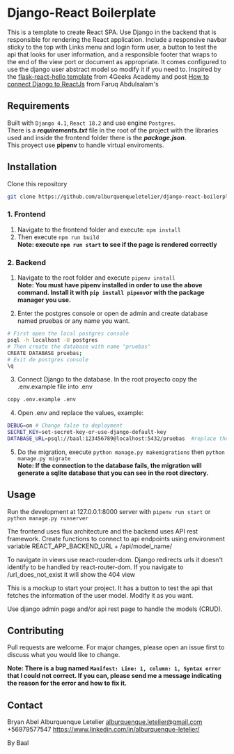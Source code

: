 # Django-React Boilerplate

This is a template to create React SPA. Use Django in the backend that is responsible for rendering the React application. Include a responsive navbar sticky to the top with Links menu and login form user, a button to test the api that looks for user information, and a responsible footer that wraps to the end of the view port or document as appropriate. It comes configured to use the django user abstract model so modify it if you need to.
Inspired by the [flask-react-hello template](https://github.com/4GeeksAcademy/react-flask-hello) from 4Geeks Academy and post [How to connect Django to ReactJs](https://dev.to/nagatodev/how-to-connect-django-to-reactjs-1a71) from Faruq Abdulsalam's

## Requirements

Built with ```Django 4.1```, ```React 18.2``` and use engine ```Postgres```.  
There is a ***requirements.txt*** file in the root of the project with the libraries used and inside the frontend folder there is the ***package.json***.  
This proyect use **pipenv** to handle virtual enviroments. 

## Installation

Clone this repository
```bash
git clone https://github.com/alburquenqueletelier/django-react-boilerplate.git
```
### 1. Frontend

1. Navigate to the frontend folder and execute: ```npm install```
2. Then execute ```npm run build```  
**Note: execute ```npm run start``` to see if the page is rendered correctly**

### 2. Backend

1. Navigate to the root folder and execute ```pipenv install```  
**Note: You must have pipenv installed in order to use the above command. Install it with ```pip install pipenv```or with the package manager you use.**

2. Enter the postgres console or open de admin and create database named pruebas or any name you want. 
```bash
# First open the local postgres console
psql -h localhost -U postgres
# Then create the database with name "pruebas"
CREATE DATABASE pruebas;
# Exit de postgres console
\q
```

3. Connect Django to the database. In the root proyecto copy the .env.example file into .env
```bash
copy .env.example .env
```

4. Open .env and replace the values, example:
```bash
DEBUG=on # Change false to deployment
SECRET_KEY=set-secret-key-or-use-django-default-key
DATABASE_URL=psql://baal:123456789@localhost:5432/pruebas  #replace the values ​​with your postgres username and password 
```

5. Do the migration, execute ```python manage.py makemigrations``` then ```python manage.py migrate```  
**Note: If the connection to the database fails, the migration will generate a sqlite database that you can see in the root directory.**


## Usage

Run the development at 127.0.0.1:8000 server with ```pipenv run start``` or ```python manage.py runserver```

The frontend uses flux architecture and the backend uses API rest framework. Create functions to connect to api endpoints using environment variable REACT_APP_BACKEND_URL + /api/model_name/

To navigate in views use react-rouder-dom. Django redirects urls it doesn't identify to be handled by react-router-dom. If you navigate to /url_does_not_exist it will show the 404 view

This is a mockup to start your project. It has a button to test the api that fetches the information of the user model. Modify it as you want.

Use django admin page and/or api rest page to handle the models (CRUD).


## Contributing

Pull requests are welcome. For major changes, please open an issue first
to discuss what you would like to change.

**Note: There is a bug named ```Manifest: Line: 1, column: 1, Syntax error``` 
that I could not correct. If you can, please send me a message indicating the reason for the error and how to fix it.**

## Contact

Bryan Abel Alburquenque Letelier
alburquenque.letelier@gmail.com
+56979577547
https://www.linkedin.com/in/alburquenque-letelier/

By Baal